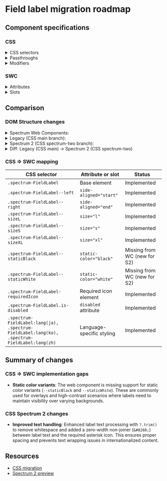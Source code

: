 # Field label migration roadmap

## Component specifications

### CSS

<details>
<summary>CSS selectors</summary>

- `.spectrum-FieldLabel`
- `.spectrum-FieldLabel--left`
- `.spectrum-FieldLabel--right`
- `.spectrum-FieldLabel--sizeL`
- `.spectrum-FieldLabel--sizeS`
- `.spectrum-FieldLabel--sizeXL`
- `.spectrum-FieldLabel--staticBlack`
- `.spectrum-FieldLabel--staticWhite`
- `.spectrum-FieldLabel-requiredIcon`
- `.spectrum-FieldLabel.is-disabled`
- `.spectrum-FieldLabel:lang(ja)`
- `.spectrum-FieldLabel:lang(ko)`
- `.spectrum-FieldLabel:lang(zh)`

</details>

<details>
<summary>Passthroughs</summary>

None found for this component.

</details>

<details>
<summary>Modifiers</summary>

- `--mod-fieldlabel-asterisk-vertical-align`
- `--mod-fieldlabel-bottom-to-text`
- `--mod-fieldlabel-font-size`
- `--mod-fieldlabel-font-weight`
- `--mod-fieldlabel-line-height`
- `--mod-fieldlabel-line-height-cjk`
- `--mod-fieldlabel-min-height`
- `--mod-fieldlabel-padding-inline`
- `--mod-fieldlabel-side-margin-block-start`
- `--mod-fieldlabel-side-padding-right`
- `--mod-fieldlabel-text-to-asterisk`
- `--mod-fieldlabel-top-to-text`

</details>

### SWC

<details>
<summary>Attributes</summary>

- `disabled` (Boolean) - Whether the field label is disabled
- `id` (String) - Unique identifier for the field label
- `for` (String) - ID of the form control the label is associated with
- `required` (Boolean) - Whether the field is required
- `side-aligned` (String) - Alignment of the label: 'start' or 'end'

</details>

<details>
<summary>Slots</summary>

- Default slot - Text content of the label

</details>

## Comparison

### DOM Structure changes

<details>
<summary>Spectrum Web Components:</summary>

```html
<label>
    <slot></slot>
    <sp-icon-asterisk100
        class="required-icon spectrum-UIIcon-Asterisk100"
    ></sp-icon-asterisk100>
</label>
```

</details>

<details>
<summary>Legacy (CSS main branch):</summary>

```html
<label class="spectrum-FieldLabel spectrum-FieldLabel--sizeM">
    Label text
    <sp-icon-asterisk100
        class="spectrum-FieldLabel-UIIcon spectrum-FieldLabel-requiredIcon"
    ></sp-icon-asterisk100>
</label>
```

</details>

<details>
<summary>Spectrum 2 (CSS spectrum-two branch):</summary>

```html
<label class="spectrum-FieldLabel spectrum-FieldLabel--sizeM">
    Label text&#8288;
    <sp-icon-asterisk100
        class="spectrum-FieldLabel-UIIcon spectrum-FieldLabel-requiredIcon"
    ></sp-icon-asterisk100>
</label>
```

</details>

<details>
<summary>Diff: Legacy (CSS main) → Spectrum 2 (CSS spectrum-two)</summary>

### HTML Output Comparison

**Legacy (CSS main branch):**

```html
<label class="spectrum-FieldLabel spectrum-FieldLabel--sizeM">
    Label text
    <sp-icon-asterisk100
        class="spectrum-FieldLabel-UIIcon spectrum-FieldLabel-requiredIcon"
    ></sp-icon-asterisk100>
</label>
```

**Spectrum 2 (CSS spectrum-two branch):**

```html
<label class="spectrum-FieldLabel spectrum-FieldLabel--sizeM">
    Label text&#8288;
    <sp-icon-asterisk100
        class="spectrum-FieldLabel-UIIcon spectrum-FieldLabel-requiredIcon"
    ></sp-icon-asterisk100>
</label>
```

### Key Changes in HTML Structure

1. **Text processing enhancement**: Added `?.trim()` to remove whitespace from label text
2. **Zero-width non-joiner**: Added `&#8288;` (zero-width non-joiner) between label text and required asterisk icon to prevent text wrapping issues in internationalized content
3. **Static color support**: Added support for `--staticBlack` and `--staticWhite` variants through the `staticColor` parameter

</details>

### CSS => SWC mapping

| CSS selector                                                                                  | Attribute or slot         | Status          |
| --------------------------------------------------------------------------------------------- | ------------------------- | --------------- |
| `.spectrum-FieldLabel`                                                                        | Base element              | Implemented     |
| `.spectrum-FieldLabel--left`                                                                  | `side-aligned="start"`    | Implemented     |
| `.spectrum-FieldLabel--right`                                                                 | `side-aligned="end"`      | Implemented     |
| `.spectrum-FieldLabel--sizeL`                                                                 | `size="l"`                | Implemented     |
| `.spectrum-FieldLabel--sizeS`                                                                 | `size="s"`                | Implemented     |
| `.spectrum-FieldLabel--sizeXL`                                                                | `size="xl"`               | Implemented     |
| `.spectrum-FieldLabel--staticBlack`                                                           | `static-color="black"`    | Missing from WC (new for S2) |
| `.spectrum-FieldLabel--staticWhite`                                                           | `static-color="white"`    | Missing from WC (new for S2) |
| `.spectrum-FieldLabel-requiredIcon`                                                           | Required icon element     | Implemented     |
| `.spectrum-FieldLabel.is-disabled`                                                            | `disabled` attribute      | Implemented     |
| `.spectrum-FieldLabel:lang(ja), .spectrum-FieldLabel:lang(ko), .spectrum-FieldLabel:lang(zh)` | Language-specific styling | Implemented     |

## Summary of changes

### CSS => SWC implementation gaps

- **Static color variants**: The web component is missing support for static color variants (`--staticBlack` and `--staticWhite`). These are commonly used for overlays and high-contrast scenarios where labels need to maintain visibility over varying backgrounds.

### CSS Spectrum 2 changes

- **Improved text handling**: Enhanced label text processing with `?.trim()` to remove whitespace and added a zero-width non-joiner (`&#8288;`) between label text and the required asterisk icon. This ensures proper spacing and prevents text wrapping issues in internationalized content.

## Resources

- [CSS migration](https://github.com/adobe/spectrum-css/pull/2569)
- [Spectrum 2 preview](https://spectrumcss.z13.web.core.windows.net/pr-2352/index.html?path=/docs/components-field-label--docs)
